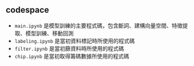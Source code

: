 ## codespace

- `main.ipynb` 是模型訓練的主要程式碼，包含斷詞、建構向量空間、特徵提取、模型訓練、移動回測
- `labeling.ipynb` 是當初資料標記時所使用的程式碼
- `filter.ipynb` 是當初篩資料時所使用的程式碼
- `chip.ipynb` 是當初取得籌碼數據所使用的程式碼

